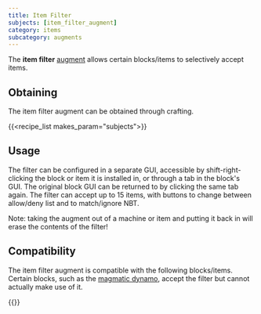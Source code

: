 ```yaml
---
title: Item Filter
subjects: [item_filter_augment]
category: items
subcategory: augments
---
```


The **item filter** [augment](../../augments) allows certain blocks/items to selectively accept items. 

Obtaining
---------

The item filter augment can be obtained through crafting.

{{<recipe_list makes_param="subjects">}}

Usage
-----

The filter can be configured in a separate GUI, accessible by shift-right-clicking the block or item it is installed in, or through a tab in the block's GUI. The original block GUI can be returned to by clicking the same tab again. The filter can accept up to 15 items, with buttons to change between allow/deny list and to match/ignore NBT.

Note: taking the augment out of a machine or item and putting it back in will erase the contents of the filter!


Compatibility
-----

The item filter augment is compatible with the following blocks/items. Certain blocks, such as the [magmatic dynamo](../../expansion/magmatic-dynamo), accept the filter but cannot actually make use of it.

{{<augments augments_param="subjects">}}